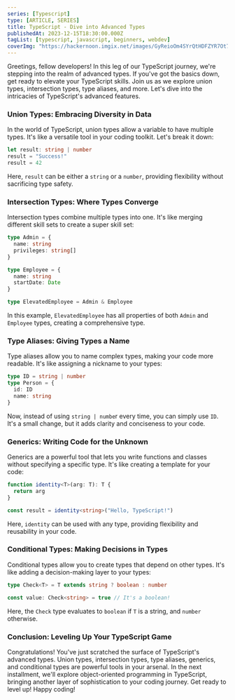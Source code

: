 ```yaml
---
series: [Typescript]
type: [ARTICLE, SERIES]
title: TypeScript - Dive into Advanced Types
publishedAt: 2023-12-15T18:30:00.000Z
tagList: [typescript, javascript, beginners, webdev]
coverImg: "https://hackernoon.imgix.net/images/GyReioOm4SYrQtHDFZYR7Ot7i3w1-xu92ixh.jpeg"
---
```


Greetings, fellow developers! In this leg of our TypeScript journey, we're stepping into the realm of advanced types. If you've got the basics down, get ready to elevate your TypeScript skills. Join us as we explore union types, intersection types, type aliases, and more. Let's dive into the intricacies of TypeScript's advanced features.

### Union Types: Embracing Diversity in Data

In the world of TypeScript, union types allow a variable to have multiple types. It's like a versatile tool in your coding toolkit. Let's break it down:

```typescript
let result: string | number
result = "Success!"
result = 42
```

Here, `result` can be either a `string` or a `number`, providing flexibility without sacrificing type safety.

### Intersection Types: Where Types Converge

Intersection types combine multiple types into one. It's like merging different skill sets to create a super skill set:

```typescript
type Admin = {
  name: string
  privileges: string[]
}

type Employee = {
  name: string
  startDate: Date
}

type ElevatedEmployee = Admin & Employee
```

In this example, `ElevatedEmployee` has all properties of both `Admin` and `Employee` types, creating a comprehensive type.

### Type Aliases: Giving Types a Name

Type aliases allow you to name complex types, making your code more readable. It's like assigning a nickname to your types:

```typescript
type ID = string | number
type Person = {
  id: ID
  name: string
}
```

Now, instead of using `string | numbe`r every time, you can simply use `ID`. It's a small change, but it adds clarity and conciseness to your code.

### Generics: Writing Code for the Unknown

Generics are a powerful tool that lets you write functions and classes without specifying a specific type. It's like creating a template for your code:

```typescript
function identity<T>(arg: T): T {
  return arg
}

const result = identity<string>("Hello, TypeScript!")
```

Here, `identity` can be used with any type, providing flexibility and reusability in your code.

### Conditional Types: Making Decisions in Types

Conditional types allow you to create types that depend on other types. It's like adding a decision-making layer to your types:

```typescript
type Check<T> = T extends string ? boolean : number

const value: Check<string> = true // It's a boolean!
```

Here, the `Check` type evaluates to `boolean` if `T` is a string, and `number` otherwise.

### Conclusion: Leveling Up Your TypeScript Game

Congratulations! You've just scratched the surface of TypeScript's advanced types. Union types, intersection types, type aliases, generics, and conditional types are powerful tools in your arsenal. In the next installment, we'll explore object-oriented programming in TypeScript, bringing another layer of sophistication to your coding journey. Get ready to level up! Happy coding!
